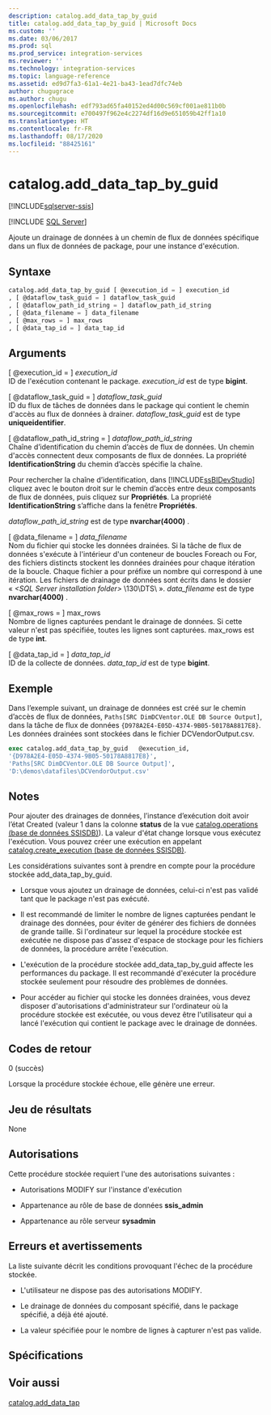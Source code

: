 ```yaml
---
description: catalog.add_data_tap_by_guid
title: catalog.add_data_tap_by_guid | Microsoft Docs
ms.custom: ''
ms.date: 03/06/2017
ms.prod: sql
ms.prod_service: integration-services
ms.reviewer: ''
ms.technology: integration-services
ms.topic: language-reference
ms.assetid: ed9d7fa3-61a1-4e21-ba43-1ead7dfc74eb
author: chugugrace
ms.author: chugu
ms.openlocfilehash: edf793ad65fa40152ed4d00c569cf001ae811b0b
ms.sourcegitcommit: e700497f962e4c2274df16d9e651059b42ff1a10
ms.translationtype: HT
ms.contentlocale: fr-FR
ms.lasthandoff: 08/17/2020
ms.locfileid: "88425161"
---
```

# <a name="catalogadd_data_tap_by_guid"></a>catalog.add_data_tap_by_guid 

[!INCLUDE[sqlserver-ssis](../../includes/applies-to-version/sqlserver-ssis.md)]


[!INCLUDE [SQL Server](../../includes/applies-to-version/sqlserver.md)]

  Ajoute un drainage de données à un chemin de flux de données spécifique dans un flux de données de package, pour une instance d'exécution.  
  
## <a name="syntax"></a>Syntaxe  
  
```sql  
catalog.add_data_tap_by_guid [ @execution_id = ] execution_id  
, [ @dataflow_task_guid = ] dataflow_task_guid   
, [ @dataflow_path_id_string = ] dataflow_path_id_string  
, [ @data_filename = ] data_filename  
, [ @max_rows = ] max_rows  
, [ @data_tap_id = ] data_tap_id  
```  
  
## <a name="arguments"></a>Arguments  
 [ @execution_id = ] *execution_id*  
 ID de l'exécution contenant le package. *execution_id* est de type **bigint**.  
  
 [ @dataflow_task_guid = ] *dataflow_task_guid*  
 ID du flux de tâches de données dans le package qui contient le chemin d'accès au flux de données à drainer. *dataflow_task_guid* est de type **uniqueidentifier**.  
  
 [ @dataflow_path_id_string = ] *dataflow_path_id_string*  
 Chaîne d’identification du chemin d’accès de flux de données. Un chemin d'accès connectent deux composants de flux de données. La propriété **IdentificationString** du chemin d’accès spécifie la chaîne.  
  
 Pour rechercher la chaîne d’identification, dans [!INCLUDE[ssBIDevStudio](../../includes/ssbidevstudio-md.md)] cliquez avec le bouton droit sur le chemin d’accès entre deux composants de flux de données, puis cliquez sur **Propriétés**. La propriété **IdentificationString** s’affiche dans la fenêtre **Propriétés**.  
  
 *dataflow_path_id_string* est de type **nvarchar(4000)** .  
  
 [ @data_filename = ] *data_filename*  
 Nom du fichier qui stocke les données drainées. Si la tâche de flux de données s'exécute à l'intérieur d'un conteneur de boucles Foreach ou For, des fichiers distincts stockent les données drainées pour chaque itération de la boucle. Chaque fichier a pour préfixe un nombre qui correspond à une itération. Les fichiers de drainage de données sont écrits dans le dossier « *\<SQL Server installation folder>* \130\DTS\\ ». *data_filename* est de type **nvarchar(4000)** .  
  
 [ @max_rows = ] max_rows  
 Nombre de lignes capturées pendant le drainage de données. Si cette valeur n'est pas spécifiée, toutes les lignes sont capturées. max_rows est de type **int**.  
  
 [ @data_tap_id = ] *data_tap_id*  
 ID de la collecte de données. *data_tap_id* est de type **bigint**.  
  
## <a name="example"></a>Exemple  
 Dans l’exemple suivant, un drainage de données est créé sur le chemin d’accès de flux de données, `Paths[SRC DimDCVentor.OLE DB Source Output]`, dans la tâche de flux de données `{D978A2E4-E05D-4374-9B05-50178A8817E8}`. Les données drainées sont stockées dans le fichier DCVendorOutput.csv.  
  
```sql
exec catalog.add_data_tap_by_guid   @execution_id,   
'{D978A2E4-E05D-4374-9B05-50178A8817E8}',   
'Paths[SRC DimDCVentor.OLE DB Source Output]',   
'D:\demos\datafiles\DCVendorOutput.csv'  
```  
  
## <a name="remarks"></a>Notes  
 Pour ajouter des drainages de données, l’instance d’exécution doit avoir l’état Created (valeur 1 dans la colonne **status** de la vue [catalog.operations &#40;base de données SSISDB&#41;](../../integration-services/system-views/catalog-operations-ssisdb-database.md)). La valeur d'état change lorsque vous exécutez l'exécution. Vous pouvez créer une exécution en appelant [catalog.create_execution &#40;base de données SSISDB&#41;](../../integration-services/system-stored-procedures/catalog-create-execution-ssisdb-database.md).  
  
 Les considérations suivantes sont à prendre en compte pour la procédure stockée add_data_tap_by_guid.  
  
-   Lorsque vous ajoutez un drainage de données, celui-ci n'est pas validé tant que le package n'est pas exécuté.  
  
-   Il est recommandé de limiter le nombre de lignes capturées pendant le drainage des données, pour éviter de générer des fichiers de données de grande taille. Si l'ordinateur sur lequel la procédure stockée est exécutée ne dispose pas d'assez d'espace de stockage pour les fichiers de données, la procédure arrête l'exécution.  
  
-   L'exécution de la procédure stockée add_data_tap_by_guid affecte les performances du package. Il est recommandé d'exécuter la procédure stockée seulement pour résoudre des problèmes de données.  
  
-   Pour accéder au fichier qui stocke les données drainées, vous devez disposer d'autorisations d'administrateur sur l'ordinateur où la procédure stockée est exécutée, ou vous devez être l'utilisateur qui a lancé l'exécution qui contient le package avec le drainage de données.  
  
## <a name="return-codes"></a>Codes de retour  
 0 (succès)  
  
 Lorsque la procédure stockée échoue, elle génère une erreur.  
  
## <a name="result-set"></a>Jeu de résultats  
 None  
  
## <a name="permissions"></a>Autorisations  
 Cette procédure stockée requiert l'une des autorisations suivantes :  
  
-   Autorisations MODIFY sur l'instance d'exécution  
  
-   Appartenance au rôle de base de données **ssis_admin**  
  
-   Appartenance au rôle serveur **sysadmin**  
  
## <a name="errors-and-warnings"></a>Erreurs et avertissements  
 La liste suivante décrit les conditions provoquant l'échec de la procédure stockée.  
  
-   L'utilisateur ne dispose pas des autorisations MODIFY.  
  
-   Le drainage de données du composant spécifié, dans le package spécifié, a déjà été ajouté.  
  
-   La valeur spécifiée pour le nombre de lignes à capturer n'est pas valide.  
  
## <a name="requirements"></a>Spécifications  
  
## <a name="see-also"></a>Voir aussi  
 [catalog.add_data_tap](../../integration-services/system-stored-procedures/catalog-add-data-tap.md)  
  
  
